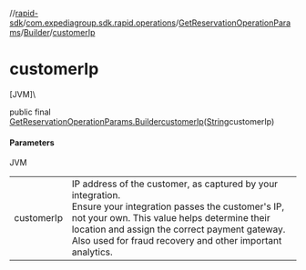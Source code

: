//[rapid-sdk](../../../../index.md)/[com.expediagroup.sdk.rapid.operations](../../index.md)/[GetReservationOperationParams](../index.md)/[Builder](index.md)/[customerIp](customer-ip.md)

# customerIp

[JVM]\

public final [GetReservationOperationParams.Builder](index.md)[customerIp](customer-ip.md)([String](https://docs.oracle.com/javase/8/docs/api/java/lang/String.html)customerIp)

#### Parameters

JVM

| | |
|---|---|
| customerIp | IP address of the customer, as captured by your integration.<br> Ensure your integration passes the customer's IP, not your own. This value helps determine their location and assign the correct payment gateway.<br> Also used for fraud recovery and other important analytics. |
